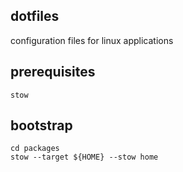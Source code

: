
## dotfiles

configuration files for linux applications

## prerequisites

`stow`

## bootstrap

```shell
cd packages
stow --target ${HOME} --stow home
```
